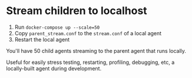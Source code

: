 # Stream children to localhost

1. Run `docker-compose up --scale=50`
2. Copy `parent_stream.conf` to the `stream.conf` of a local agent
3. Restart the local agent

You'll have 50 child agents streaming to the parent agent that runs locally.

Useful for easily stress testing, restarting, profiling, debugging, etc, a
locally-built agent during development.

